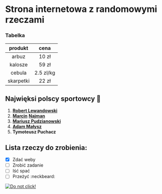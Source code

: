 # Strona internetowa z randomowymi rzeczami

### Tabelka
| produkt | cena |
|  :---:  | :---: |
| arbuz | 10 zł |
| kalosze | 59 zł |
| cebula | 2.5 zl/kg |
| skarpetki | 22 zł |

## Najwięksi polscy sportowcy :onion:

1. [**Robert Lewandowski**](https://www.youtube.com/watch?v=JfssYhqj7gw)
2. [**Marcin**](https://www.youtube.com/watch?v=-cYBOGo0ptk) [**Najman**](https://www.youtube.com/watch?v=hzpbdPkj8o4)
3. [**Mariusz Pudzianowski**](https://www.youtube.com/watch?v=wGeFVtLo1RA)
4. [**Adam Małysz**](https://www.youtube.com/watch?v=QjXJrUOHwlo)
5. **Tymoteusz Puchacz**


## Lista rzeczy do zrobienia:
- [x] Zdać weby
- [ ] Zrobić zadanie
- [ ] Iść spać
- [ ] Przeżyć :neckbeard:

[![Do not click!](https://www.dataplexus.com/images/do-not-click.png)](https://www.youtube.com/watch?v=dQw4w9WgXcQ)
